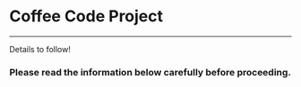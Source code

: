 # Coffee Code Project
---
Details to follow!

### Please read the information below carefully before proceeding.
